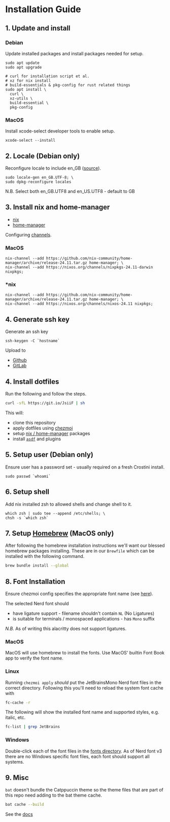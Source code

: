 # Installation Guide

## 1. Update and install

### Debian

Update installed packages and install packages needed for setup.

```shell
sudo apt update
sudo apt upgrade

# curl for installation script et al.
# xz for nix install
# build-essentials & pkg-config for rust related things
sudo apt install \
  curl \
  xz-utils \
  build-essential \
  pkg-config
```

### MacOS

Install xcode-select developer tools to enable setup.

```shell
xcode-select --install
```

## 2. Locale (Debian only)

Reconfigure locale to include en_GB ([source](https://www.thomas-krenn.com/en/wiki/Perl_warning_Setting_locale_failed_in_Debian)).

```shell
sudo locale-gen en_GB.UTF-8; \
sudo dpkg-reconfigure locales
```

N.B. Select both en_GB.UTF8 and en_US.UTF8 - default to GB

## 3. Install nix and home-manager

- [nix](https://nixos.org/download.html)
- [home-manager](https://github.com/nix-community/home-manager)

Configuring [channels](https://nixos.wiki/wiki/Nix_channels).

### MacOS

```console
nix-channel --add https://github.com/nix-community/home-manager/archive/release-24.11.tar.gz home-manager; \
nix-channel --add https://nixos.org/channels/nixpkgs-24.11-darwin nixpkgs;
```

### \*nix

```console
nix-channel --add https://github.com/nix-community/home-manager/archive/release-24.11.tar.gz home-manager; \
nix-channel --add https://nixos.org/channels/nixos-24.11 nixpkgs;
```

## 4. Generate ssh key

Generate an ssh key

```shell
ssh-keygen -C `hostname`
```

Upload to

- [Github](https://github.com/settings/keys)
- [GitLab](https://gitlab.com/-/profile/keys)

## 4. Install dotfiles

Run the following and follow the steps.

```bash
curl -sfL https://git.io/JsiiF | sh
```

This will:

- clone this repository
- apply dotfiles using [chezmoi](../README.md#chezmoi)
- setup [nix / home-manager](../README.md#nix) packages
- install [`asdf`](../README.md#asdf) and plugins

## 5. Setup user (Debian only)

Ensure user has a password set - usually required on a fresh Crostini install.

```shell
sudo passwd `whoami`
```

## 6. Setup shell

Add nix installed zsh to allowed shells and change shell to it.

```shell
which zsh | sudo tee --append /etc/shells; \
chsh -s `which zsh`
```

## 7. Setup [Homebrew](https://brew.sh/) (MacOS only)

After following the homebrew installation instructions we'll want our blessed homebrew packages installing. These are in our `Brewfile` which can be installed with the following command.

```bash
brew bundle install --global
```

## 8. Font Installation

Ensure chezmoi config specifies the appropriate font name (see [here](https://github.com/tapayne88/dotfiles/blob/c9c49b2fa6c41ca37ed9a1e24e374d72e0379148/public/chezmoi-schema.json#L27-L31)).

The selected Nerd font should

- have ligature support - filename shouldn't contain `NL` (No Ligatures)
- is suitable for terminals / monospaced applications - has `Mono` suffix

_N.B._ As of writing this alacritty does not support ligatures.

### MacOS

MacOS will use homebrew to install the fonts. Use MacOS' builtin Font Book app to verify the font name.

### Linux

Running `chezmoi apply` _should_ put the JetBrainsMono Nerd font files in the correct directory. Following this you'll need to reload the system font cache with

```bash
fc-cache -r
```

The following will show the installed font name and supported styles, e.g. italic, etc.

```bash
fc-list | grep JetBrains
```

### Windows

Double-click each of the font files in the [fonts directory](../dot_local/share/fonts). As of Nerd font v3 there are no Windows specific font files, each font should support all systems.

## 9. Misc

`bat` doesn't bundle the Catppuccin theme so the theme files that are part of this repo need adding to the bat theme cache.

```bash
bat cache --build
```

See the [docs](https://github.com/catppuccin/bat#adding-the-themes)
